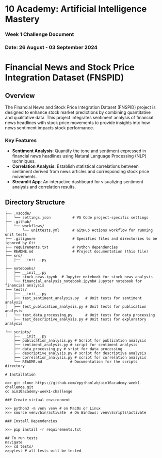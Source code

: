 # 10 Academy: Artificial Intelligence Mastery

### Week 1 Challenge Document
### Date: 26 August - 03 September 2024


# Financial News and Stock Price Integration Dataset (FNSPID)

## Overview

The Financial News and Stock Price Integration Dataset (FNSPID) project is designed to enhance stock market predictions by combining quantitative and qualitative data. This project integrates sentiment analysis of financial news headlines with stock price movements to provide insights into how news sentiment impacts stock performance.

### Key Features
- **Sentiment Analysis**: Quantify the tone and sentiment expressed in financial news headlines using Natural Language Processing (NLP) techniques.
- **Correlation Analysis**: Establish statistical correlations between sentiment derived from news articles and corresponding stock price movements.
- **Streamlit App**: An interactive dashboard for visualizing sentiment analysis and correlation results.

## Directory Structure

```plaintext
├── .vscode/
│   └── settings.json          # VS Code project-specific settings
├── .github/
│   └── workflows/
│       └── unittests.yml      # GitHub Actions workflow for running unit tests
├── .gitignore                 # Specifies files and directories to be ignored by Git
├── requirements.txt           # Python dependencies
├── README.md                  # Project documentation (this file)
├── src/
│   ├── __init__.py
│   
├── notebooks/
│   ├── __init__.py
│   ├── stock_news.ipynb  # Jupyter notebook for stock news analysis
│   └── financial_analysis_notebook.ipynb# Jupyter notebook for financial analysis
├── tests/
│   ├── __init__.py
│   ├── test_sentiment_analysis.py   # Unit tests for sentiment analysis
│   ├── test_publication_analysis.py # Unit tests for publication analysis
│   └── test_data_processing.py      # Unit tests for data processing
    ├── test_descriptive_analysis.py # Unit tests for exploratory analysis 

└── scripts/
    ├── __init__.py
    ├── publication_analysis.py # Script for publication analysis
    ├── sentiment_analysis.py # script for sentiment analysis
    ├── data_processing.py # sript for data processing
    ├── descriptive_analysis.py # script for descriptive analysis
    ├── correlation_analysis.py # script for correlation analysis    
    └── README.md             # Documentation for the scripts directory

# Installation

>>> git clone https://github.com/epythonlab/aim10academy-week1-challenge.git
cd aim10academy-week1-challenge

### Create virtual environment

>>> python3 -m venv venv # on MacOs or Linux
>>> source venv/bin/activate  # On Windows: venv\Scripts\activate

### Install Dependencies

>>> pip install -r requirements.txt

## To run tests
navigate 
>>> cd tests/
>>pytest # all tests will be tested



